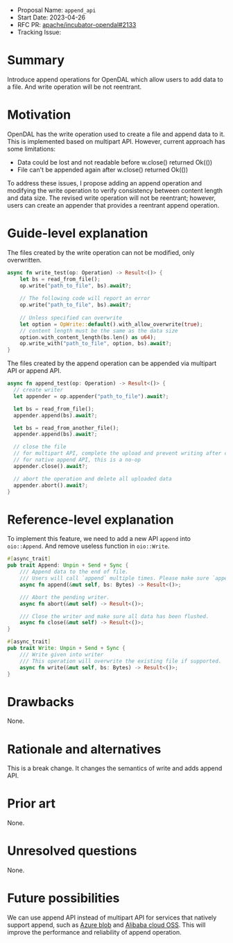- Proposal Name: `append_api`
- Start Date: 2023-04-26
- RFC PR: [apache/incubator-opendal#2133](https://github.com/apache/incubator-opendal/pull/2133)
- Tracking Issue: 

# Summary

Introduce append operations for OpenDAL which allow users to add data to a file. And write operation will be not reentrant.

# Motivation

OpenDAL has the write operation used to create a file and append data to it. This is implemented based on multipart API. However, current approach has some limitations:

- Data could be lost and not readable before w.close() returned Ok(())
- File can't be appended again after w.close() returned Ok(())

To address these issues, I propose adding an append operation and modifying the write operation to verify consistency between content length and data size. The revised write operation will not be reentrant; however, users can create an appender that provides a reentrant append operation.

# Guide-level explanation

The files created by the write operation can not be modified, only overwritten.

```rust
async fn write_test(op: Operation) -> Result<()> {
    let bs = read_from_file();
    op.write("path_to_file", bs).await?;
  
    // The following code will report an error
    op.write("path_to_file", bs).await?;
  
    // Unless specified can overwrite
    let option = OpWrite::default().with_allow_overwrite(true);
    // content length must be the same as the data size
    option.with_content_length(bs.len() as u64);
    op.write_with("path_to_file", option, bs).await?;
}
```

The files created by the append operation can be appended via multipart API or append API.

```rust
async fn append_test(op: Operation) -> Result<()> {
  // create writer
  let appender = op.appender("path_to_file").await?;

  let bs = read_from_file();
  appender.append(bs).await?;

  let bs = read_from_another_file();
  appender.append(bs).await?;

  // close the file
  // for multipart API, complete the upload and prevent writing after close
  // for native append API, this is a no-op
  appender.close().await?;

  // abort the operation and delete all uploaded data
  appender.abort().await?;
}
```

# Reference-level explanation

To implement this feature, we need to add a new API `append` into `oio::Append`. And remove useless function in `oio::Write`.

```rust
#[async_trait]
pub trait Append: Unpin + Send + Sync {
    /// Append data to the end of file.
    /// Users will call `append` multiple times. Please make sure `append` is safe to re-enter.
    async fn append(&mut self, bs: Bytes) -> Result<()>;

    /// Abort the pending writer.
    async fn abort(&mut self) -> Result<()>;

    /// Close the writer and make sure all data has been flushed.
    async fn close(&mut self) -> Result<()>;
}

#[async_trait]
pub trait Write: Unpin + Send + Sync {
    /// Write given into writer
    /// This operation will overwrite the existing file if supported.
    async fn write(&mut self, bs: Bytes) -> Result<()>;
}
```

# Drawbacks

None.

# Rationale and alternatives

This is a break change. It changes the semantics of write and adds append API.

# Prior art

None.

# Unresolved questions

None.

# Future possibilities

We can use append API instead of multipart API for services that natively support append, such as [Azure blob](https://learn.microsoft.com/en-us/rest/api/storageservices/append-block?tabs=azure-ad) and [Alibaba cloud OSS](https://www.alibabacloud.com/help/en/object-storage-service/latest/appendobject). This will improve the performance and reliability of append operation.
